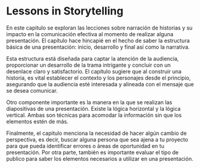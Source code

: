 # Lessons in Storytelling

En este capitulo se exploran las lecciones sobre narración de historias y su impacto en la comunicación efectiva al momento de realizar alguna presentación. El capítulo hace hincapié en el hecho de saber la estructura básica de una presentación: inicio, desarrollo y final así como la narrativa. 

Esta estructura está diseñada para captar la atención de la audiencia, proporcionar un desarrollo de la trama intrigante y concluir con un desenlace claro y satisfactorio. El capítulo sugiere que al construir una historia, es vital establecer el contexto y los personajes desde el principio, asegurando que la audiencia esté interesada y alineada con el mensaje que se desea comunicar.

Otro componente importante es la manera en la que se realizan las diapositivas de una presentación. Existe la lógica horizontal y la lógica vertical. Ambas son técnicas para acomodar la información sin que los elementos estén de más.

Finalmente, el capitulo menciona la necesidad de hacer algún cambio de perspectiva, es decir, buscar alguna persona que sea ajena a tu proyecto para que pueda identificar errores o áreas de oportunidad en tu presentación. Por otra parte, también es importante evaluar el tipo de publico para saber los elementos necesarios a utilizar en una presentación.